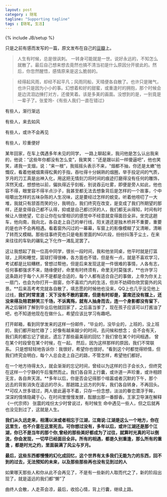 ```yaml
---
layout: post
category : 随笔
tagline: "Supporting tagline"
tags : [随笔, 生活]
---
```

{% include JB/setup %}

只是之前有感而发写的一篇，原文发布在自己的[豆瓣](http://www.douban.com/note/295698799/)上。



> 人生有时候，总是很讽刺。 一转身可能就是一世。说好永远的，不知怎么就散了。最后自己想来想去竟然也搞不清当初是什么原因分开彼此的。然后，你忽然醒悟，感情原来是这么脆弱的。


> 经得起风雨，却经不起平凡；风雨同船，天晴便各自散了。也许只是赌气，也许只是因为小小的事。幻想着和好的甜蜜，或重逢时的拥抱，那个时候会是边流泪边捶打对方，还傻笑着。该是多美的画面。没想到的是，一别竟是一辈子了。张爱玲-《有些人我们一直在错过》


有些人，渐行渐远

有些人，来去如风

有些人，或许不会再见

有些人，珍重便好

某年回家，在车上偶遇多年未见的同学， 一路上聊起来，我问他是怎么认出我来的，他说：“这些年你都没有怎么变”，我笑笑：“还是跟以前一样傻逼吧”，他也笑笑，递我一支烟，说：“来一根”，我摇摇头表示不来，“烟都不抽，你还是太嫩”他慨叹，看着他被烟熏得松黄的手指，吞吐得十分娴熟的烟圈，举手投足间的气质，岁月的刀工真是出神入化，用这把无情刻刀将时间的痕迹打磨得没有任何的雕饰，浑然天成，想想他以前，偏执得近乎刻板，别说吞云吐雾，即便是旁人如此，他也容不得，眼里容不得半点沙子，我甚至都无法去想象背后是怎样的一个故事，个中咀嚼出怎样的五味杂陈的人生况味，这是要经过怎样的蜕变。听着他唠叨了一大堆，我就只有颔首而笑的分，我明白，我们终究在改变，是变成了我们所期望的那样，还是变得自己都不认得，抑或是自己都讨厌的人，我们都无从得知，时间有时候让人很绝望，它总让你在似曾相识的感觉中不经意就变得面目全非。坐完这趟车，他向南，我向北，各自走上自己的单行线，阳关道还是独木桥并不重要，重要的是也许不会再相遇。看着窗外闪过的一幕幕，车窗上的影像模糊了又清晰，清晰了转而又模糊。那些往事终究也只是电影里面的NG片段，纷纷抖落于尘土，在来来往往的车轨的碾轧之下化作一滩乱泥罢了。

这让我想起了我一位高中同学，很长一段时间，我和他坐同桌，他平时就是打篮球，上网和睡觉，篮球打得很棒，各方面也不错，但是有一点，就是不喜欢学习，考试都是比较糟糕，曾想过帮他，但是后来发现这是一件很难的事情，人各有志，任何事都强求不来，随缘便好，命里有时终须有，命里无时莫强求，**也许学习这条路对于每个人并不是都是合适的，每个人都有适合自己的事做，上帝为你关上一扇门，也会为你打开一扇窗，你不喜欢门内的生活，但并不妨碍你欣赏窗外的风景。**后来高考考完就各自散了，填志愿的时候他也没来，QQ上也几乎没见他上过线，**我们时常言道：天下没有不散的宴席，但是有时却是，宴席还没有摆上，还没来得及陪君醉笑三千场，不诉离殇，就有人抽身而去，连一个身影都没有留下**，再之后辗转了解到毕业后他就回家了，之后喜当爹了，现在孩子应该可以打酱油了吧，也不知道他现在在做什么，希望应该比学习有趣吧。

打开邮箱，看到同学发来的这样一份邮件，“毕业的，没毕业的，上班的，没上班的，我们都开始忙碌了；好像有越来越少的时间，去问候和想念； 会不会有天，我们真的都忘记了彼此，遗忘了那些最美丽的回忆？我们曾在某个时间相遇， 曾在某个时段曾在某个时候，在一起。 然后，因为这样那样的原因，我们不常联系。 只是想轻轻地告诉你：我很好，希望你也很好。“看到这个时都觉得矫情，但我们终究会明白，每个人总会走上自己的路，不管怎样，希望他们都好。

在一个地方待得太久，就会渐渐的忘记时间，曾经以为这样的日子会长久，但终究在这样一个宁静的午后戛然而止。我们各自背上行囊，或许道一声珍重，或许相顾无言，各自奔天涯。**多年以后，你是否会记得那个喧嚣或者沉默的下午，那个远去的背影消失在遥远的尽头，那趟踏上远方的列车，我们各自转身，不再回头。**可叹人世多错过，两人彼此遍寻不着，只存一份念想，淡淡的眷恋潜浮于眸，深深的情愫隐藏于心，在时间里慢慢发酵，酝酿出那一番醇香。王家卫导演在解释《一代宗师》 张震的戏份太少时曾说过，有时候生 命中遇见一些人，但之后就再也没见到过了，这就是人生。

**我们从久远走来，相濡以沫或者相忘于江湖，江南说:江湖是这么一个地方，你在这里生，也不介意在这里死去。可你想过没有，多年以后，或许江湖还是那个江湖，你已不是当年的那个你,曾经的那些美好都成为了过往，就算时光真的可以倒流，你会发现，一切早已经面目全非。所有的相遇，都是久别重逢，那么所有的重逢 ，都是时光之约，里面装满了风尘与岁月。**

**最后，这些东西都慢慢的幻化成回忆，这个世界有太多我们无能为力的东西，回不到的过去，无法预知的未来，以及那些那些再也没有见到过的人**

如果哪天那些人和你从此不会再见了，不是有一些新的人取而代之了，新的阶段出现了，就是遥远的我们都“懒”了

曲终人会散，人走茶会凉，最后，收拾心情，背上行囊，继续上路。




